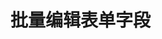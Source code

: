 # 批量编辑表单字段
<!-- 
### 概述

批量编辑表单是专为批量编辑操作设计的表单卡片。

### 配置字段

仅支持配置本表字段，且字段更新逻辑分为三种：

- 不更新：提交后字段保持原值；
- 修改为：字段设置为必填；
- 清空：提交后清空字段的值。

关系字段支持切换为不同的字段组件，灵活使用。

### 字段配置项

- [编辑字段标题](../field-settings/edit-title.md)
- [显示标题](../field-settings/display-title.md)
- [编辑字段描述](../field-settings/edit-description.md)
- [编辑字段提示信息](../field-settings/edit-tooltip.md)
- [设置验证规则](../field-settings/validation-rules.md)
 -->
